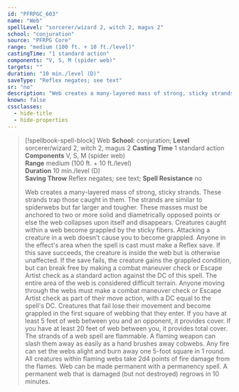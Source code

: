 ```yaml
---
id: "PFRPGC_603"
name: "Web"
spellLevel: "sorcerer/wizard 2, witch 2, magus 2"
school: "conjuration"
source: "PFRPG Core"
range: "medium (100 ft. + 10 ft./level)"
castingTime: "1 standard action"
components: "V, S, M (spider web)"
targets: ""
duration: "10 min./level (D)"
saveType: "Reflex negates; see text"
sr: "no"
description: "Web creates a many-layered mass of strong, sticky strands. These strands trap those caught in them. The strands are similar to spiderwebs but far larger and tougher. These masses must be anchored to two or more solid and diametrically opposed points or else the web collapses upon itself and disappears. Creatures caught within a web become grappled by the sticky fibers. Attacking a creature in a web doesn't cause you to become grappled.  Anyone in the effect's area when the spell is cast must make a Reflex save. If this save succeeds, the creature is inside the web but is otherwise unaffected. If the save fails, the creature gains the grappled condition, but can break free by making a combat maneuver check or Escape Artist check as a standard action against the DC of this spell. The entire area of the web is considered difficult terrain. Anyone moving through the webs must make a combat maneuver check or Escape Artist check as part of their move action, with a DC equal to the spell's DC. Creatures that fail lose their movement and become grappled in the first square of webbing that they enter.  If you have at least 5 feet of web between you and an opponent, it provides cover. If you have at least 20 feet of web between you, it provides total cover.  The strands of a web spell are flammable. A flaming weapon can slash them away as easily as a hand brushes away cobwebs. Any fire can set the webs alight and burn away one 5-foot square in 1 round. All creatures within flaming webs take 2d4 points of fire damage from the flames.  Web can be made permanent with a permanency spell. A permanent web that is damaged (but not destroyed) regrows in 10 minutes."
known: false
cssclasses:
  - hide-title
  - hide-properties
---
```


> [!spellbook-spell-block] Web
> **School:** conjuration; **Level** sorcerer/wizard 2, witch 2, magus 2
> **Casting Time** 1 standard action  
> **Components** V, S, M (spider web)  
> **Range** medium (100 ft. + 10 ft./level)  
> **Duration** 10 min./level (D)  
> **Saving Throw** Reflex negates; see text; **Spell Resistance** no
> 
> Web creates a many-layered mass of strong, sticky strands. These strands trap those caught in them. The strands are similar to spiderwebs but far larger and tougher. These masses must be anchored to two or more solid and diametrically opposed points or else the web collapses upon itself and disappears. Creatures caught within a web become grappled by the sticky fibers. Attacking a creature in a web doesn't cause you to become grappled.  Anyone in the effect's area when the spell is cast must make a Reflex save. If this save succeeds, the creature is inside the web but is otherwise unaffected. If the save fails, the creature gains the grappled condition, but can break free by making a combat maneuver check or Escape Artist check as a standard action against the DC of this spell. The entire area of the web is considered difficult terrain. Anyone moving through the webs must make a combat maneuver check or Escape Artist check as part of their move action, with a DC equal to the spell's DC. Creatures that fail lose their movement and become grappled in the first square of webbing that they enter.  If you have at least 5 feet of web between you and an opponent, it provides cover. If you have at least 20 feet of web between you, it provides total cover.  The strands of a web spell are flammable. A flaming weapon can slash them away as easily as a hand brushes away cobwebs. Any fire can set the webs alight and burn away one 5-foot square in 1 round. All creatures within flaming webs take 2d4 points of fire damage from the flames.  Web can be made permanent with a permanency spell. A permanent web that is damaged (but not destroyed) regrows in 10 minutes.